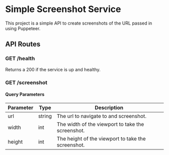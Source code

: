 # Simple Screenshot Service

This project is a simple API to create screenshots of the URL passed in using Puppeteer.

## API Routes

### GET /health

Returns a 200 if the service is up and healthy.

### GET /screenshot

#### Query Parameters
| Parameter   | Type | Description |
| ----------- | ----------- | ----------- |
| url      | string       | The url to navigate to and screenshot.     |
| width       | int        | The width of the viewport to take the screenshot.        |
| height      | int        | The height of the viewport to take the screenshot.        |
